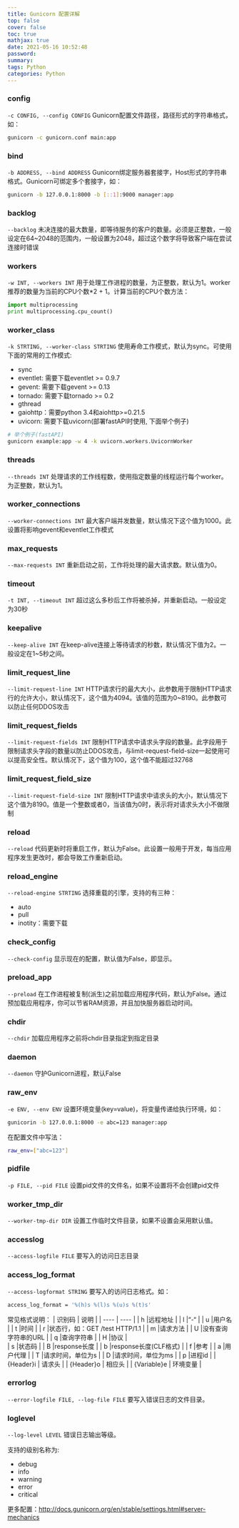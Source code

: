 ```yaml
---
title: Gunicorn 配置详解
top: false
cover: false
toc: true
mathjax: true
date: 2021-05-16 10:52:48
password:
summary:
tags: Python
categories: Python
---
```


### config
`-c CONFIG, --config CONFIG`
Gunicorn配置文件路径，路径形式的字符串格式，如：
```sh
gunicorn -c gunicorn.conf main:app
```

### bind
`-b ADDRESS, --bind ADDRESS`
Gunicorn绑定服务器套接字，Host形式的字符串格式。Gunicorn可绑定多个套接字，如：
```sh
gunicorn -b 127.0.0.1:8000 -b [::1]:9000 manager:app
```

### backlog
`--backlog`
未决连接的最大数量，即等待服务的客户的数量。必须是正整数，一般设定在64~2048的范围内，一般设置为2048，超过这个数字将导致客户端在尝试连接时错误


### workers
`-w INT, --workers INT`
用于处理工作进程的数量，为正整数，默认为1。worker推荐的数量为当前的CPU个数*2 + 1。计算当前的CPU个数方法：
```python
import multiprocessing
print multiprocessing.cpu_count()
```

### worker_class 
`-k STRTING, --worker-class STRTING`
使用寿命工作模式，默认为sync。可使用下面的常用的工作模式:
- sync
- eventlet: 需要下载eventlet >= 0.9.7
- gevent: 需要下载gevent >= 0.13
- tornado: 需要下载tornado >= 0.2
- gthread
- gaiohttp：需要python 3.4和aiohttp>=0.21.5
- uvicorn: 需要下载uvicorn(部署fastAPI时使用, 下面举个例子)

```sh
# 举个例子(fastAPI)
gunicorn example:app -w 4 -k uvicorn.workers.UvicornWorker
```

### threads
`--threads INT`
处理请求的工作线程数，使用指定数量的线程运行每个worker。为正整数，默认为1。

### worker_connections
`--worker-connections INT`
最大客户端并发数量，默认情况下这个值为1000。此设置将影响gevent和eventlet工作模式

### max_requests
`--max-requests INT`
重新启动之前，工作将处理的最大请求数。默认值为0。

### timeout
`-t INT, --timeout INT`
超过这么多秒后工作将被杀掉，并重新启动。一般设定为30秒


### keepalive
`--keep-alive INT`
在keep-alive连接上等待请求的秒数，默认情况下值为2。一般设定在1~5秒之间。

### limit_request_line
`--limit-request-line INT`
HTTP请求行的最大大小，此参数用于限制HTTP请求行的允许大小，默认情况下，这个值为4094。该值的范围为0~8190。此参数可以防止任何DDOS攻击


### limit_request_fields
`--limit-request-fields INT`
限制HTTP请求中请求头字段的数量。此字段用于限制请求头字段的数量以防止DDOS攻击，与limit-request-field-size一起使用可以提高安全性。默认情况下，这个值为100，这个值不能超过32768


### limit_request_field_size
`--limit-request-field-size INT`
限制HTTP请求中请求头的大小，默认情况下这个值为8190。值是一个整数或者0，当该值为0时，表示将对请求头大小不做限制


### reload
`--reload`
代码更新时将重启工作，默认为False。此设置一般用于开发，每当应用程序发生更改时，都会导致工作重新启动。

### reload_engine
`--reload-engine STRTING`
选择重载的引擎，支持的有三种：
- auto
- pull
- inotity：需要下载


### check_config
`--check-config`
显示现在的配置，默认值为False，即显示。

### preload_app
`--preload`
在工作进程被复制(派生)之前加载应用程序代码，默认为False。通过预加载应用程序，你可以节省RAM资源，并且加快服务器启动时间。

### chdir
`--chdir`
加载应用程序之前将chdir目录指定到指定目录


### daemon
`--daemon`
守护Gunicorn进程，默认False

### raw_env
`-e ENV, --env ENV`
设置环境变量(key=value)，将变量传递给执行环境，如：
```sh
gunicorin -b 127.0.0.1:8000 -e abc=123 manager:app
```
在配置文件中写法：
```sh
raw_env=["abc=123"]
```


### pidfile
`-p FILE, --pid FILE`
设置pid文件的文件名，如果不设置将不会创建pid文件

### worker_tmp_dir
`--worker-tmp-dir DIR`
设置工作临时文件目录，如果不设置会采用默认值。

### accesslog
`--access-logfile FILE`
要写入的访问日志目录

### access_log_format
`--access-logformat STRING`
要写入的访问日志格式。如：
```sh
access_log_format = '%(h)s %(l)s %(u)s %(t)s'
```

常见格式说明：
|  识别码   | 说明  						|
|  ----     | ----    					   |
|  h	    |远程地址						|
|  l	    |“-“							|
|  u	    |用户名							|
|  t	    |时间							|
|  r	    |状态行，如：GET /test HTTP/1.1	|
|  m	    |请求方法						|
|  U	    |没有查询字符串的URL			|
|  q	    |查询字符串						|
|  H	    |协议							|	
|  s	    |状态码							|
|  B	    |response长度					|
|  b	    |response长度(CLF格式)			|
|  f	    |参考							|
|  a	    |用户代理						|
|  T	    |请求时间，单位为s				|
|  D	    |请求时间，单位为ms				 |
|  p	    |进程id							|
|  {Header}i	| 请求头					|
|  {Header}o	| 相应头					|
|  {Variable}e	| 环境变量					|


### errorlog
`--error-logfile FILE, --log-file FILE`
要写入错误日志的文件目录。

### loglevel
`--log-level LEVEL`
错误日志输出等级。

支持的级别名称为:
- debug
- info
- warning
- error
- critical

更多配置：http://docs.gunicorn.org/en/stable/settings.html#server-mechanics